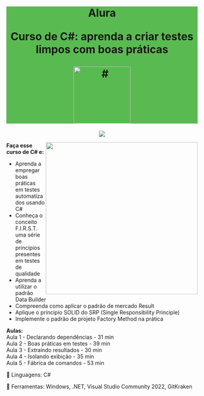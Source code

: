 <h1 align="center" style="background-color:#5aba52"> 
<p>Alura</p>
<p>Curso de
C#: aprenda a criar testes limpos com boas práticas
</p>
<a href="https://cursos.alura.com.br/course/csharp-boas-praticas-refatoracao-codigo-legivel">
<img src="https://www.alura.com.br/assets/api/cursos/csharp-boas-praticas-refatoracao-codigo-legivel.svg" 
alt="#" width="150" height="150">
</a> 
</h1>
<p align="center">
<img loading="lazy" src="http://img.shields.io/static/v1?label=STATUS&message=EM%20DESENVOLVIMENTO&color=GREEN&style=for-the-badge"/>
</p>
<img src="https://raw.githubusercontent.com/MicaelliMedeiros/micaellimedeiros/master/image/computer-illustration.png" min-width="400px" max-width="400px" width="400px" align="right">
<p align="left"> 
  <strong>Faça esse curso de C# e:</strong></br>

- Aprenda a empregar boas práticas em testes automatizados usando C#</br>
- Conheça o conceito F.I.R.S.T. uma série de príncipios presentes em testes de qualidade</br>
- Aprenda a utilizar o padrão Data Builder</br>
- Compreenda como aplicar o padrão de mercado Result</br>
- Aplique o príncipio SOLID do SRP (Single Responsibility Principle)</br>
- Implemente o padrão de projeto Factory Method na prática</br>

</p>
<p align="left">
  <strong>Aulas:</strong></br> 
Aula 1 - Declarando dependências - 31 min</br> 
Aula 2 - Boas práticas em testes - 39 min</br> 
Aula 3 - Extraindo resultados - 30 min</br> 
Aula 4 - Isolando exibição - 35 min</br> 
Aula 5 - Fábrica de comandos - 53 min</br> 
</p>
<p align="left">
  🐙 Linguagens: C#
</p>
<p align="left">
  💼 Ferramentas: Windows, .NET, Visual Studio Community 2022, GitKraken
</p>